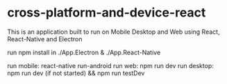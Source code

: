 # cross-platform-and-device-react
This is an application built to run on Mobile Desktop and Web using React, React-Native and Electron

run npm install in ./App.Electron & ./App.React-Native

run mobile: react-native run-android
run web: npm run dev
run desktop: npm run dev (if not started) && npm run testDev
